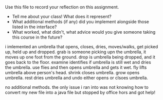 Use this file to record your reflection on this assignment.

- Tell me about your class! What does it represent?
- What additional methods (if any) did you implement alongside those listed in the interface?
- What worked, what didn't, what advice would you give someone taking this course in the future?

i imlemented an umbrella that opens, closes, dries, moves/walks, get picked up, held up and dropped. grab is someone picking upn the umbrella, it moves up one foot from the ground. drop is umbrella being dropped, and it goes back to the floor. examine identifies if umbrella is still wet and dries the umbrella. use flies and then opens umbrella and gets it wet. fly lifts umbrella above person's head. shrink closes umbrella. grow opens umbrella. rest dries umbrella and undo either opens or clsoes umbrella. 

no additional methods. the only issue i ran into was not knowing how to convert my new file into a java file but stopped by office hors and got help!
